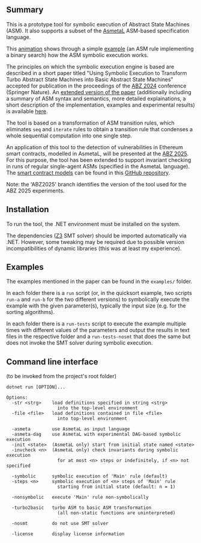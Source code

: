 ## Summary

This is a prototype tool for symbolic execution of Abstract State Machines (ASM). It also supports a subset of the [AsmetaL](https://asmeta.github.io/userdoc.html) ASM-based specification language.

This [animation](https://github.com/constructum/asm-symbolic-execution/blob/main/doc/binary-search-example-animation.pdf) shows through a simple [example](https://github.com/constructum/asm-symbolic-execution/blob/main/doc/binary-search-example-animation.pdf) (an ASM rule implementing a binary search) how the ASM symbolic execution works.

The principles on which the symbolic execution engine is based are described in a short paper titled "Using Symbolic Execution to Transform Turbo Abstract State Machines into Basic Abstract State Machines" accepted for publication in the proceedings of the [ABZ 2024](https://abz-conf.org/site/2024/) conference (Springer Nature). An [extended version of the paper](https://github.com/constructum/asm-symbolic-execution/blob/main/doc/2024--Del-Castillo--extended-version-of-ABZ-2024-paper--Using-Symbolic-Execution-to-Transform-Turbo-ASM-into-Basic-ASM.pdf) (additionally including a summary of ASM syntax and semantics, more detailed explainations, a short description of the implementation, examples and experimental results) is available [here](https://github.com/constructum/asm-symbolic-execution/blob/main/doc/2024--Del-Castillo--extended-version-of-ABZ-2024-paper--Using-Symbolic-Execution-to-Transform-Turbo-ASM-into-Basic-ASM.pdf).

The tool is based on a transformation of ASM transition rules, which eliminates `seq` and `iterate` rules to obtain a transition rule that condenses a whole sequential computation into one single step.

An application of this tool to the detection of vulnerabilities in Ethereum smart contracts, modelled in AsmetaL, will be presented at the [ABZ 2025](https://abz-conf.org/site/2025/). For this purpose, the tool has been extended to support invariant checking in runs of regular single-agent ASMs (specified in the AsmetaL language). The [smart contract models](https://github.com/smart-contract-verification/ABZ2025) can be found in this [GitHub repository](https://github.com/smart-contract-verification/ABZ2025).

Note: the 'ABZ2025' branch identifies the version of the tool used for the ABZ 2025 experiments.

## Installation

To run the tool, the .NET environment must be installed on the system.

The dependencies ([Z3](https://github.com/Z3Prover/z3/wiki) SMT solver) should be imported automatically via .NET. However, some tweaking may be required due to possible version incompatibilities of dynamic libraries (this was at least my experience).

## Examples

The examples mentioned in the paper can be found in the `examples/` folder.

In each folder there is a `run` script (or, in the quicksort example, two scripts `run-a` and `run-b` for the two different versions) to symbolically execute the example with the given parameter(s), typically the input size (e.g. for the sorting algorithms).

In each folder there is a `run-tests` script to execute the example multiple times with different values of the parameters and output the results in text files in the respective folder and a `run-tests-nosmt` that does the same but does not invoke the SMT solver during symbolic execution.


## Command line interface

(to be invoked from the project's root folder)

```
dotnet run [OPTION]...
```

```
Options:
  -str <strg>    load definitions specified in string <strg>
                   into the top-level environment
  -file <file>   load definitions contained in file <file>
                   into top-level environment

  -asmeta        use AsmetaL as input language
  -asmeta-dag    use AsmetaL with experimental DAG-based symbolic execution
  -init <state>  (AsmetaL only) start from initial state named <state>
  -invcheck <n>  (AsmetaL only) check invariants during symbolic execution
                   for at most <n> steps or indefinitely, if <n> not specified

  -symbolic      symbolic execution of 'Main' rule (default)
  -steps <n>     symbolic execution of <n> steps of 'Main' rule
                   starting from initial state (default: n = 1)

  -nonsymbolic   execute 'Main' rule non-symbolically

  -turbo2basic   turbo ASM to basic ASM transformation
                   (all non-static functions are uninterpreted)

  -nosmt         do not use SMT solver

  -license       display license information
```
